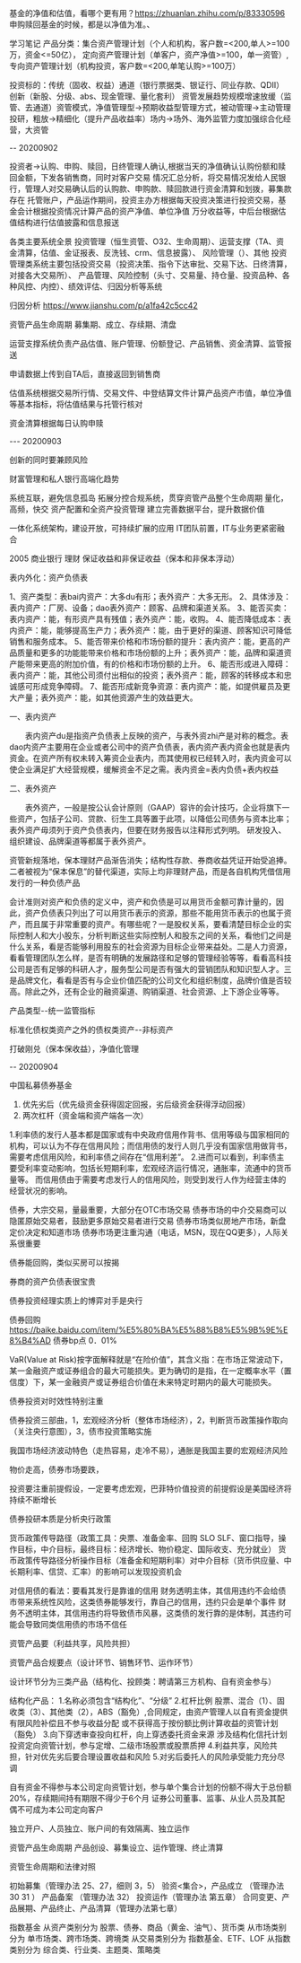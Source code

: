 基金的净值和估值，看哪个更有用？https://zhuanlan.zhihu.com/p/83330596 申购赎回基金的时候，都是以净值为准。、

学习笔记
产品分类：集合资产管理计划（个人和机构，客户数=<200,单人>=100万，资金<=50亿），
定向资产管理计划（单客户，资产净值>=100，单一资管）,
专向资产管理计划（机构投资，客户数=<200,单笔认购>=100万）

投资标的：传统（固收、权益）通道（银行票据类、银证行、同业存款、QDII）创新（新股、分级、abs、现金管理、量化套利）
资管发展趋势规模增速放缓（监管、去通道）资管模式，净值管理型->预期收益型管理方式，被动管理->主动管理投研，粗放->精细化（提升产品收益率）场内->场外、海外监管力度加强综合化经营，大资管

-- 20200902

投资者->认购、申购、赎回，日终管理人确认,根据当天的净值确认认购份额和赎回金额，下发各销售商，同时对客户交易
情况汇总分析，将交易情况发给人民银行，管理人对交易确认后的认购款、申购款、赎回款进行资金清算和划拨，募集款存在
托管账户，产品运作期间，投资主办方根据每天投资决策进行投资交易，基金会计根据投资情况计算产品的资产净值、单位净值
万分收益等，中后台根据估值结构进行估值披露和信息报送

各类主要系统全景
投资管理（恒生资管、O32、生命周期）、运营支撑（TA、资金清算，估值、金证报表、反洗钱、crm、信息披露）、
风险管理（）、其他
投资管理类系统主要包括投资交易（投资决策、指令下达审批、交易下达、日终清算，对接各大交易所）、
产品管理、风险控制（头寸、交易量、持仓量、投资品种、各种风控、内控）、绩效评估、归因分析等系统

归因分析 https://www.jianshu.com/p/a1fa42c5cc42

资管产品生命周期 募集期、成立、存续期、清盘

运营支撑系统负责产品估值、账户管理、份额登记、产品销售、资金清算、监管报送

申请数据上传到自TA后，直接返回到销售商

估值系统根据交易所行情、交易文件、中登结算文件计算产品资产市值，单位净值等基本指标，将估值结果与托管行核对

资金清算根据每日认购申赎

--- 20200903

创新的同时要兼顾风险

财富管理和私人银行高端化趋势

系统互联，避免信息孤岛
拓展分控合规系统，贯穿资管产品整个生命周期
量化，高频，快交
资产配置和全资产投资管理
建立完善数据平台，提升数据价值

一体化系统架构，建设开放，可持续扩展的应用
IT团队前置，IT与业务更紧密融合

2005 商业银行 理财 保证收益和非保证收益（保本和非保本浮动）

表内外化：资产负债表

1、资产类型：表bai内资产：大多du有形；表外资产：大多无形。
2、具体涉及：表内资产：厂房、设备；dao表外资产：顾客、品牌和渠道关系。
3、能否买卖：表内资产：能，有形资产具有残值；表外资产：能，收购。
4、能否降低成本：表内资产：能，能够提高生产力；表外资产：能，由于更好的渠道、顾客知识可降低销售和服务成本。
5、能否带来价格和市场份额的提升：表内资产：能，更高的产品质量和更多的功能能带来价格和市场份额的上升；表外资产：能，品牌和渠道资产能带来更高的附加价值，有的价格和市场份额的上升。
6、能否形成进入障碍：表内资产：能，其他公司须付出相似的投资；表外资产：能，顾客的转移成本和忠诚感可形成竞争障碍。
7、能否形成新竞争资源：表内资产：能，如提供雇员及更大产量；表外资产：能，如其他资源产生的效益更大。

一、表内资产

　　表内资产du是指资产负债表上反映的资产，与表外资zhi产是对称的概念。表dao内资产主要用在企业或者公司中的资产负债表，表内资产表内资金也就是表内资金。在资产所有权未转入筹资企业表内，而其使用权已经转入时，表内资金可以使企业满足扩大经营规模，缓解资金不足之需。表内资金=表内负债+表内权益

二、表外资产

　　表外资产，一般是按公认会计原则（GAAP）容许的会计技巧，企业将旗下一些资产，包括子公司、贷款、衍生工具等置于此项，以降低公司债务与资本比率；表外资产毋须列于资产负债表内，但要在财务报告以注释形式列明。 研发投入、组织建设、品牌渠道等都属于表外资产。

资管新规落地，保本理财产品渐告消失；结构性存款、券商收益凭证开始受追捧。二者被视为“保本保息”的替代渠道，实际上均非理财产品，而是各自机构凭借信用发行的一种负债产品

会计准则对资产和负债的定义中，资产和负债是可以用货币金额可靠计量的，因此，资产负债表只列出了可以用货币表示的资源，那些不能用货币表示的也属于资产，而且属于非常重要的资产。有哪些呢？一是股权关系，要看清楚目标企业的实际控制人和大小股东，分析判断这些实际控制人和股东之间的关系，看他们之间是什么关系，看是否能够利用股东的社会资源为目标企业带来益处。二是人力资源，看看管理团队怎么样，是否有明确的发展路径和足够的管理经验等等，看看高科技公司是否有足够的科研人才，服务型公司是否有强大的营销团队和知识型人才。三是品牌文化，看看是否有与企业价值匹配的公司文化和组织制度，品牌价值是否较高。除此之外，还有企业的融资渠道、购销渠道、社会资源、上下游企业等等。

产品类型--统一监管指标

标准化债权类资产之外的债权类资产--非标资产

打破刚兑（保本保收益），净值化管理

-- 20200904

中国私募债券基金
1. 优先劣后（优先级资金获得固定回报，劣后级资金获得浮动回报）
2. 两次杠杆（资金端和资产端各一次）

1.利率债的发行人基本都是国家或有中央政府信用作背书、信用等级与国家相同的机构，可以认为不存在信用风险；而信用债的发行人则几乎没有国家信用做背书，需要考虑信用风险，和利率债之间存在“信用利差”。
2.进而可以看到，利率债主要受利率变动影响，包括长短期利率，宏观经济运行情况，通胀率，流通中的货币量等。  而信用债由于需要考虑发行人的信用风险，则受到发行人作为经营主体的经营状况的影响。

债券，大宗交易，量最重要，大部分在OTC市场交易
债券市场的中介交易商可以隐匿原始交易者，鼓励更多原始交易者进行交易
债券市场类似房地产市场，新盘定价决定和知道市场
债券市场更注重沟通（电话，MSN，现在QQ更多），人际关系很重要

债券能回购，类似买房可以按揭

券商的资产负债表很宝贵

债券投资经理实质上的博弈对手是央行

债券回购 https://baike.baidu.com/item/%E5%80%BA%E5%88%B8%E5%9B%9E%E8%B4%AD
债券bp点 0．01%

VaR(Value at Risk)按字面解释就是“在险价值”，其含义指：在市场正常波动下，某一金融资产或证券组合的最大可能损失。更为确切的是指，在一定概率水平（置信度）下，某一金融资产或证券组合价值在未来特定时期内的最大可能损失。 

债券投资对时效性特别注重

债券投资三部曲，1，宏观经济分析（整体市场经济），2，判断货币政策操作取向（关注央行意图），3，债市投资策略实施

我国市场经济波动特色（走热容易，走冷不易），通胀是我国主要的宏观经济风险

物价走高，债券市场要跌，

投资要注重前提假设，一定要考虑宏观，巴菲特价值投资的前提假设是美国经济将持续不断增长

债券投研本质是分析央行政策

货币政策传导路径（政策工具：央票、准备金率、回购 SLO SLF、窗口指导，操作目标，中介目标，最终目标：经济增长、物价稳定、国际收支、充分就业）
货币政策传导路径分析操作目标（准备金和短期利率）对中介目标（货币供应量、中长期利率、信贷、汇率）的影响可以发现投资机会

对信用债的看法：要看其发行是靠谁的信用
财务透明主体，其信用违约不会给债市带来系统性风险，这类债券能够发行，靠自己的信用，违约只会是单个事件
财务不透明主体，其信用违约将导致债市风暴，这类债的发行靠的是体制，其违约可能会导致同类信用债的市场不信任

资管产品要（利益共享，风险共担）

资管产品合规要点（设计环节、销售环节、运作环节）

设计环节分为三类产品（结构化、投顾类：聘请第三方机构、自有资金参与）

结构化产品：
1.名称必须包含“结构化”、“分级”
2.杠杆比例 股票、混合（1）、固收类（3）、其他类（2），ABS（豁免）,合同规定，由资产管理人以自有资金提供有限风险补偿且不参与收益分配
或不获得高于按份额比例计算收益的资管计划（豁免）
3.向下穿透审查投向杠杆，向上穿透委托资金来源 涉及结构化信托计划投资定向资管计划，参与定增、二级市场股票或股票质押
4.利益共享，风险共担，针对优先劣后要合理设置收益和风险
5.对劣后委托人的风险承受能力充分尽调

自有资金不得参与本公司定向资管计划，参与单个集合计划的份额不得大于总份额20%，存续期间持有期限不得少于6个月
证券公司董事、监事、从业人员及其配偶不可成为本公司定向客户

独立开户、人员独立、账户间的有效隔离、独立运作 

资管产品生命周期 产品创设、募集设立、运作管理、终止清算

资管生命周期和法律对照

初始募集（管理办法 25、27，细则 3，5）
验资<集合>，产品成立 （管理办法 30 31 ）
产品备案 （管理办法 32）
投资运作（管理办法 第五章）
合同变更、产品展期、产品终止、产品清算（管理办法第七章）

指数基金
从资产类别分为 股票、债券、商品（黄金、油气）、货币类
从市场类别分为 单市场类、跨市场类、跨境类
从交易类别分为 指数基金、ETF、LOF
从指数类别分为 综合类、行业类、主题类、策略类